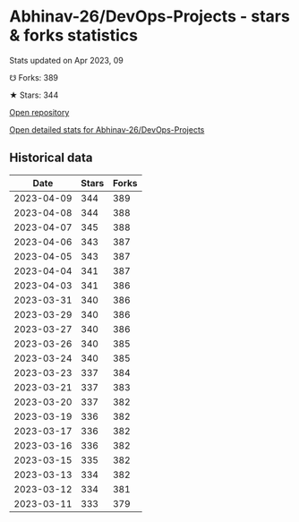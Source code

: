 # Abhinav-26/DevOps-Projects - stars & forks statistics

Stats updated on Apr 2023, 09

☋ Forks: 389

★ Stars: 344

[Open repository](https://github.com/Abhinav-26/DevOps-Projects)

[Open detailed stats for Abhinav-26/DevOps-Projects](https://reviewgithub.com/rep/Abhinav-26/DevOps-Projects)

## Historical data
| Date | Stars | Forks |
|------|-------|-------|
| 2023-04-09 | 344 | 389 | 
| 2023-04-08 | 344 | 388 | 
| 2023-04-07 | 345 | 388 | 
| 2023-04-06 | 343 | 387 | 
| 2023-04-05 | 343 | 387 | 
| 2023-04-04 | 341 | 387 | 
| 2023-04-03 | 341 | 386 | 
| 2023-03-31 | 340 | 386 | 
| 2023-03-29 | 340 | 386 | 
| 2023-03-27 | 340 | 386 | 
| 2023-03-26 | 340 | 385 | 
| 2023-03-24 | 340 | 385 | 
| 2023-03-23 | 337 | 384 | 
| 2023-03-21 | 337 | 383 | 
| 2023-03-20 | 337 | 382 | 
| 2023-03-19 | 336 | 382 | 
| 2023-03-17 | 336 | 382 | 
| 2023-03-16 | 336 | 382 | 
| 2023-03-15 | 335 | 382 | 
| 2023-03-13 | 334 | 382 | 
| 2023-03-12 | 334 | 381 | 
| 2023-03-11 | 333 | 379 | 

